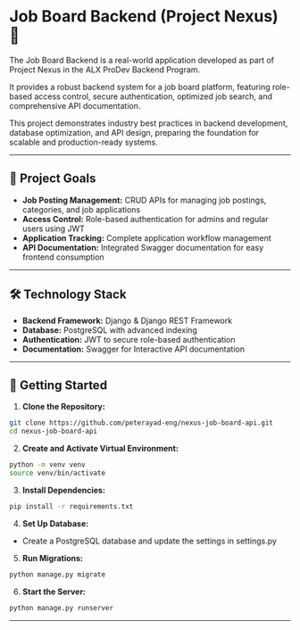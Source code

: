 # Job Board Backend (Project Nexus) 🚀

The Job Board Backend is a real-world application developed as part of Project Nexus in the ALX ProDev Backend Program.

It provides a robust backend system for a job board platform, featuring role-based access control, secure authentication, optimized job search, and comprehensive API documentation.

This project demonstrates industry best practices in backend development, database optimization, and API design, preparing the foundation for scalable and production-ready systems.

---

## 🎯 Project Goals

- **Job Posting Management:** CRUD APIs for managing job postings, categories, and job applications
- **Access Control:** Role-based authentication for admins and regular users using JWT
- **Application Tracking:** Complete application workflow management
- **API Documentation:** Integrated Swagger documentation for easy frontend consumption

---

## 🛠️ Technology Stack

- **Backend Framework:** Django & Django REST Framework
- **Database:** PostgreSQL with advanced indexing
- **Authentication:** JWT to secure role-based authentication
- **Documentation:** Swagger for Interactive API documentation

---

## 🚀 Getting Started

1. **Clone the Repository:** 
```bash
git clone https://github.com/peterayad-eng/nexus-job-board-api.git
cd nexus-job-board-api
```

2. **Create and Activate Virtual Environment:**
```bash
python -m venv venv
source venv/bin/activate
```

3. **Install Dependencies:**
```bash
pip install -r requirements.txt
```

4. **Set Up Database:**
- Create a PostgreSQL database and update the settings in settings.py

5. **Run Migrations:**
```bash
python manage.py migrate
```

6. **Start the Server:**
```bash
python manage.py runserver
```

---

